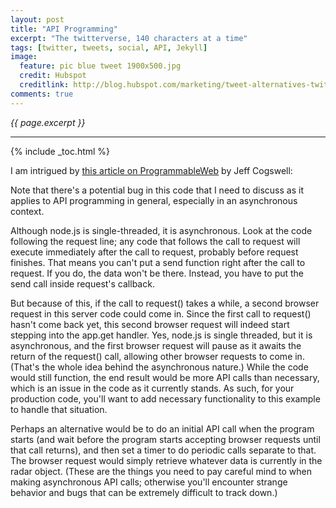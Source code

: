 ```yaml
---
layout: post
title: "API Programming"
excerpt: "The twitterverse, 140 characters at a time"
tags: [twitter, tweets, social, API, Jekyll]
image:
  feature: pic blue tweet 1900x500.jpg
  credit: Hubspot
  creditlink: http://blog.hubspot.com/marketing/tweet-alternatives-twitter-for-business-ht
comments: true
---
```

<i>{{ page.excerpt }}</i>
<hr />
{% include _toc.html %}

I am intrigued by <a target="_blank" href="http://www.programmableweb.com/news/how-to-tap-weather-underground%E2%80%99s-plethora-data-api/how-to/2015/09/10?page=2">
this article on ProgrammableWeb</a>
by Jeff Cogswell:

Note that there's a potential bug in this code that I need to discuss as it applies to API programming in general, especially in an asynchronous context. 

Although node.js is single-threaded, it is asynchronous. Look at the code following the request line; any code that follows the call to request will execute immediately after the call to request, probably before request finishes. That means you can't put a send function right after the call to request. If you do, the data won't be there. Instead, you have to put the send call inside request's callback.

But because of this, if the call to request() takes a while, a second browser request in this server code could come in. Since the first call to request() hasn't come back yet, this second browser request will indeed start stepping into the app.get handler. Yes, node.js is single threaded, but it is asynchronous, and the first browser request will pause as it awaits the return of the request() call, allowing other browser requests to come in. (That's the whole idea behind the asynchronous nature.) While the code would still function, the end result would be more API calls than necessary, which is an issue in the code as it currently stands. As such, for your production code, you'll want to add necessary functionality to this example to handle that situation.

Perhaps an alternative would be to do an initial API call when the program starts (and wait before the program starts accepting browser requests until that call returns), and then set a timer to do periodic calls separate to that. The browser request would simply retrieve whatever data is currently in the radar object. (These are the things you need to pay careful mind to when making asynchronous API calls; otherwise you'll encounter strange behavior and bugs that can be extremely difficult to track down.)